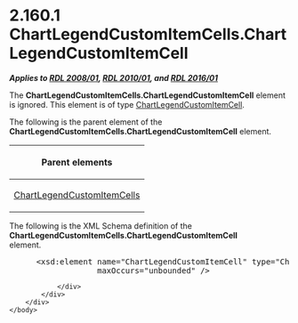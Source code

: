 <html dir="LTR" xmlns:mshelp="http://msdn.microsoft.com/mshelp" xmlns:ddue="http://ddue.schemas.microsoft.com/authoring/2003/5" xmlns:xlink="http://www.w3.org/1999/xlink" xmlns:tool="http://www.microsoft.com/tooltip">
    <head>
        <meta http-equiv="Content-Type" content="text/html; CHARSET=utf-8"></meta>
        <meta name="save" content="history"></meta>
        <title>2.160.1 ChartLegendCustomItemCells.ChartLegendCustomItemCell</title>
        <xml>
            <mshelp:toctitle title="2.160.1 ChartLegendCustomItemCells.ChartLegendCustomItemCell"></mshelp:toctitle>
            <mshelp:rltitle title="[MS-RDL]: ChartLegendCustomItemCells.ChartLegendCustomItemCell"></mshelp:rltitle>
            <mshelp:keyword index="A" term="8bb3bb88-2c55-46f5-a88b-689bdf6ad047"></mshelp:keyword>
            <mshelp:attr name="DCSext.ContentType" value="open specification"></mshelp:attr>
            <mshelp:attr name="AssetID" value="8bb3bb88-2c55-46f5-a88b-689bdf6ad047"></mshelp:attr>
            <mshelp:attr name="TopicType" value="kbRef"></mshelp:attr>
            <mshelp:attr name="DCSext.Title" value="[MS-RDL]: ChartLegendCustomItemCells.ChartLegendCustomItemCell" />
        </xml>
    </head>
    <body>
        <div id="header">
            <h1 class="heading">2.160.1 ChartLegendCustomItemCells.ChartLegendCustomItemCell</h1>
        </div>
        <div id="mainSection">
            <div id="mainBody">
                <div id="allHistory" class="saveHistory"></div>
                <div id="sectionSection0" class="section" name="collapseableSection">
                    

<p><b><i>Applies to </i></b><a href="1e855f94-4617-47e4-b89e-0856c6cb420f.htm"><b><i>RDL 2008/01</i></b></a><b><i>,
</i></b><a href="3428e690-a348-4ec7-8a6a-8efb42d2cdee.htm"><b><i>RDL 2010/01</i></b></a><b><i>,
and </i></b><a href="52ce3983-2bfc-4e72-9359-42aaf5fe4509.htm"><b><i>RDL 2016/01</i></b></a></p>

<p>The <b>ChartLegendCustomItemCells.ChartLegendCustomItemCell</b>
element is ignored. This element is of type <a href="57fafe88-1974-47a8-825e-2e4d7e21fbfc.htm">ChartLegendCustomItemCell</a>.</p>

<p>The following is the parent element of the <b>ChartLegendCustomItemCells.ChartLegendCustomItemCell</b>
element.</p>

<table>
 <thead>
  <tr>
   <th>
   <p>Parent elements</p>
   </th>
  </tr>
 </thead>
 <tr>
  <td>
  <p><a href="beb92069-aba1-4322-b980-cc9f40fdcdba.htm">ChartLegendCustomItemCells</a></p>
  </td>
 </tr>
</table>

<p>The following is the XML Schema definition of the <b>ChartLegendCustomItemCells.ChartLegendCustomItemCell</b>
element.           </p>

<dl>
<dd>
<div><pre> &lt;xsd:element name=&quot;ChartLegendCustomItemCell&quot; type=&quot;ChartLegendCustomItemCellType&quot; 
              maxOccurs=&quot;unbounded&quot; /&gt;
</pre></div>
</dd></dl>


                </div>
            </div>
        </div>
    </body>
</html>